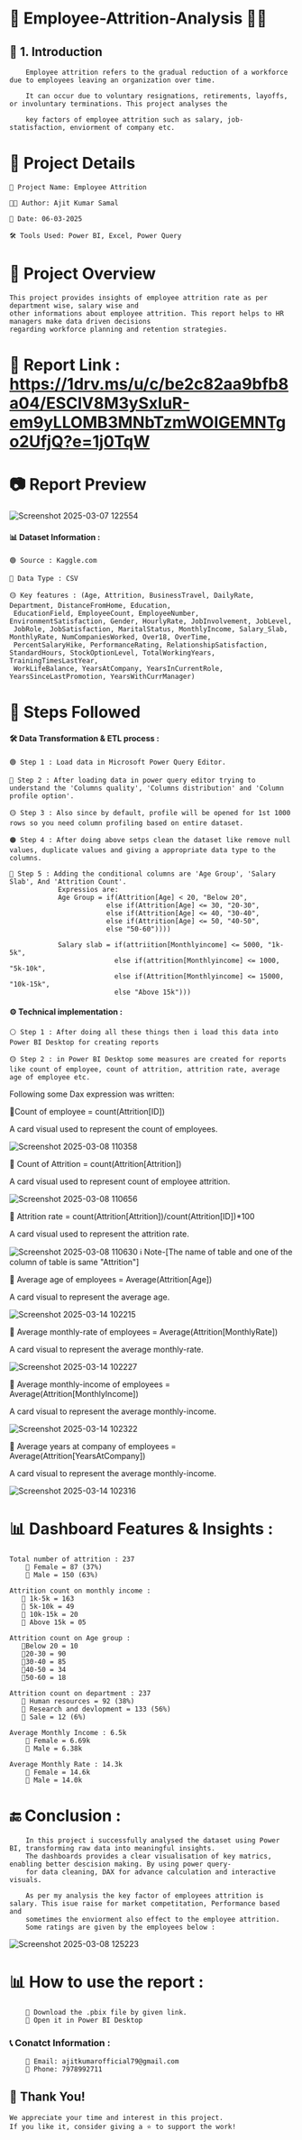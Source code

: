 # 📌 Employee-Attrition-Analysis 📢✨
## 📖 1. Introduction

        Employee attrition refers to the gradual reduction of a workforce due to employees leaving an organization over time. 
        
        It can occur due to voluntary resignations, retirements, layoffs, or involuntary terminations. This project analyses the 
        
        key factors of employee attrition such as salary, job-statisfaction, enviorment of company etc.

# 📌 Project Details
    📛 Project Name: Employee Attrition

    👨‍💻 Author: Ajit Kumar Samal

    📅 Date: 06-03-2025

    🛠 Tools Used: Power BI, Excel, Power Query
# 📂 Project Overview
    This project provides insights of employee attrition rate as per department wise, salary wise and 
    other informations about employee attrition. This report helps to HR managers make data driven decisions 
    regarding workforce planning and retention strategies.
    
   # 📌 Report Link : https://1drv.ms/u/c/be2c82aa9bfb8a04/ESClV8M3ySxIuR-em9yLLOMB3MNbTzmWOIGEMNTgo2UfjQ?e=1j0TqW
# 📷 Report Preview 
  ![Screenshot 2025-03-07 122554](https://github.com/user-attachments/assets/b1e56052-fd6b-458f-957e-2c534755ed49)
#### 📊 Dataset Information :
    🟢 Source : Kaggle.com
    
    🔵 Data Type : CSV 
    
    🟡 Key features : (Age, Attrition, BusinessTravel, DailyRate, Department, DistanceFromHome, Education,
     EducationField, EmployeeCount, EmployeeNumber, EnvironmentSatisfaction, Gender, HourlyRate, JobInvolvement, JobLevel,
     JobRole, JobSatisfaction, MaritalStatus, MonthlyIncome, Salary_Slab, MonthlyRate, NumCompaniesWorked, Over18, OverTime, 
     PercentSalaryHike, PerformanceRating, RelationshipSatisfaction, StandardHours, StockOptionLevel, TotalWorkingYears, TrainingTimesLastYear, 
     WorkLifeBalance, YearsAtCompany, YearsInCurrentRole, YearsSinceLastPromotion, YearsWithCurrManager)
    
# 📌 Steps Followed
#### 🛠️ Data Transformation & ETL process :
    🟢 Step 1 : Load data in Microsoft Power Query Editor.
    
    🔵 Step 2 : After loading data in power query editor trying to understand the 'Columns quality', 'Columns distribution' and 'Column profile option'.
    
    🟡 Step 3 : Also since by default, profile will be opened for 1st 1000 rows so you need column profiling based on entire dataset.
    
    🟠 Step 4 : After doing above setps clean the dataset like remove null values, duplicate values and giving a appropriate data type to the columns.
    
    🔴 Step 5 : Adding the conditional columns are 'Age Group', 'Salary Slab', And 'Attrition Count'.
                Expressios are:
                Age Group = if(Attrition[Age] < 20, "Below 20",
                            else if(Attrition[Age] <= 30, "20-30",
                            else if(Attrition[Age] <= 40, "30-40",
                            else if(Attrition[Age] <= 50, "40-50",
                            else "50-60"))))
                            
                Salary slab = if(attriition[Monthlyincome] <= 5000, "1k-5k",
                              else if(attrition[Monthlyincome] <= 1000, "5k-10k",
                              else if(Attrition[Monthlyincome] <= 15000, "10k-15k",
                              else "Above 15k")))
#### ⚙️ Technical implementation :                      
    ⚪ Step 1 : After doing all these things then i load this data into Power BI Desktop for creating reports
    
    🟡 Step 2 : in Power BI Desktop some measures are created for reports like count of employee, count of attrition, attrition rate, average age of employee etc.
Following some Dax expression was written:

🔸Count of employee = count(Attrition[ID])

A card visual used to represent the count of employees.
 
 ![Screenshot 2025-03-08 110358](https://github.com/user-attachments/assets/ceeee443-7ec2-4959-9402-89b9fdb98055)
 
🔸 Count of Attrition = count(Attrition[Attrition])      

 A card visual used to represent count of employee attrition.
 
 ![Screenshot 2025-03-08 110656](https://github.com/user-attachments/assets/7285b55b-04b1-47ed-994e-65630d1f3a8d)

🔸 Attrition rate = count(Attrition[Attrition])/count(Attrition[ID])*100

A card visual used to represent the attrition rate.

![Screenshot 2025-03-08 110630](https://github.com/user-attachments/assets/65b75794-cf51-4a5b-b49d-d811b7338e6c)
ℹ️ Note-[The name of table and one of the column of table is same "Attrition"]

🔸 Average age of employees = Average(Attrition[Age])

A card visual to represent the average age.

![Screenshot 2025-03-14 102215](https://github.com/user-attachments/assets/a98b4edb-073a-45c3-a588-e63f9269a711)

🔸 Average monthly-rate of employees = Average(Attrition[MonthlyRate])

A card visual to represent the average monthly-rate.

![Screenshot 2025-03-14 102227](https://github.com/user-attachments/assets/d6fbb37d-d90f-4527-903f-447da772bd6d)

🔸 Average monthly-income of employees = Average(Attrition[MonthlyIncome])

A card visual to represent the average monthly-income.

![Screenshot 2025-03-14 102322](https://github.com/user-attachments/assets/f2d431b0-f9c2-46c7-aeaf-f984a7df8cdd)

🔸 Average years at company of employees = Average(Attrition[YearsAtCompany])

A card visual to represent the average monthly-income.

![Screenshot 2025-03-14 102316](https://github.com/user-attachments/assets/79c48beb-c3ed-48b9-8d75-4ca03341273d)


# 📊 Dashboard Features & Insights :
    Total number of attrition : 237  
        🔸 Female = 87 (37%)
        🔸 Male = 150 (63%)
        
    Attrition count on monthly income :
       🔸 1k-5k = 163
       🔸 5k-10k = 49
       🔸 10k-15k = 20
       🔸 Above 15k = 05
       
    Attrition count on Age group : 
       🔸Below 20 = 10
       🔸20-30 = 90
       🔸30-40 = 85
       🔸40-50 = 34
       🔸50-60 = 18
       
    Attrition count on department : 237
       🔸 Human resources = 92 (38%)
       🔸 Research and devlopment = 133 (56%)
       🔸 Sale = 12 (6%)
       
    Average Monthly Income : 6.5k
        🔸 Female = 6.69k 
        🔸 Male = 6.38k
        
    Average Monthly Rate : 14.3k
        🔸 Female = 14.6k
        🔸 Male = 14.0k
# 🔚 Conclusion : 
        In this project i successfully analysed the dataset using Power BI, transforming raw data into meaningful insights.
        The dashboards provides a clear visualisation of key matrics, enabling better descision making. By using power query-
        for data cleaning, DAX for advance calculation and interactive visuals.

        As per my analysis the key factor of employees attrition is salary. This isue raise for market competitation, Performance based and  
        sometimes the enviorment also effect to the employee attrition.
        Some ratings are given by the employees below :
![Screenshot 2025-03-08 125223](https://github.com/user-attachments/assets/cf462034-1074-4d98-9a0a-f730cf9f06a4)

# 📊 How to use the report :
        🔸 Download the .pbix file by given link.
        🔸 Open it in Power BI Desktop
### 📞 Conatct Information : 
        📧 Email: ajitkumarofficial79@gmail.com
        📱 Phone: 7978992711
## 🎉 Thank You!  
    We appreciate your time and interest in this project.  
    If you like it, consider giving a ⭐ to support the work!  

                
    
